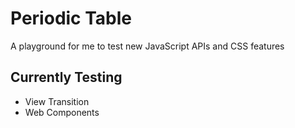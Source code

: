 # Periodic Table
A playground for me to test new JavaScript APIs and CSS features

## Currently Testing
- View Transition
- Web Components